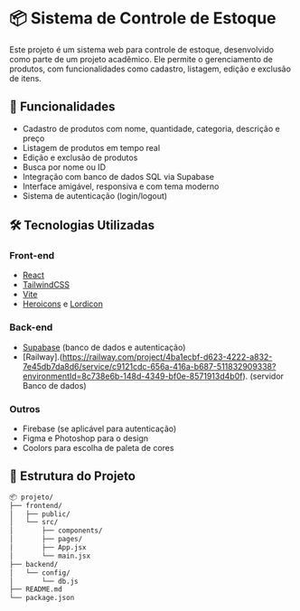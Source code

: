 # 📦 Sistema de Controle de Estoque

Este projeto é um sistema web para controle de estoque, desenvolvido como parte de um projeto acadêmico. Ele permite o gerenciamento de produtos, com funcionalidades como cadastro, listagem, edição e exclusão de itens.

## 🚀 Funcionalidades

- Cadastro de produtos com nome, quantidade, categoria, descrição e preço
- Listagem de produtos em tempo real
- Edição e exclusão de produtos
- Busca por nome ou ID
- Integração com banco de dados SQL via Supabase
- Interface amigável, responsiva e com tema moderno
- Sistema de autenticação (login/logout)

## 🛠️ Tecnologias Utilizadas

### Front-end
- [React](https://reactjs.org/)
- [TailwindCSS](https://tailwindcss.com/)
- [Vite](https://vitejs.dev/)
- [Heroicons](https://heroicons.com/) e [Lordicon](https://lordicon.com/)

### Back-end
- [Supabase](https://supabase.com/) (banco de dados e autenticação)
- [Railway].(https://railway.com/project/4ba1ecbf-d623-4222-a832-7e45db7da8d6/service/c9121cdc-656a-416a-b687-511832909338?environmentId=8c738e6b-148d-4349-bf0e-8571913d4b0f). (servidor Banco de dados)

### Outros
- Firebase (se aplicável para autenticação)
- Figma e Photoshop para o design
- Coolors para escolha de paleta de cores

## 📂 Estrutura do Projeto

```bash
📦 projeto/
├── frontend/
│   ├── public/
│   └── src/
│       ├── components/
│       ├── pages/
│       ├── App.jsx
│       └── main.jsx
├── backend/
│   └── config/
│       └── db.js
├── README.md
└── package.json
